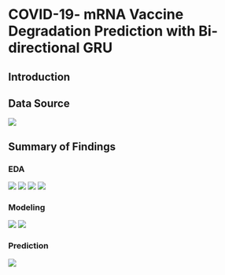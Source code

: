 # COVID-19- mRNA Vaccine Degradation Prediction with Bi-directional GRU

## Introduction

## Data Source

<img src = '../main/Data & Images/df_info.png'>

## Summary of Findings

### EDA

<img src = '../main/Data & Images/structure distribution.png'>

<img src = '../main/Data & Images/sequence distribution.png'>

<img src = '../main/Data & Images/predicted loop type distribution.png'>

<img src = '../main/Data & Images/average reactivity at each position.png'>

### Modeling

<img src = '../main/Data & Images/model_summary.png'>

<img src = '../main/Data & Images/acc_loss_curve.png'>

### Prediction

<img src = '../main/Data & Images/prediction dataframe.png'>
